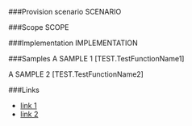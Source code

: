 <!-- M2-TODO -->
<properties
	  pageTitle="GuidFieldDefinition"
    pageName="GuidFieldDefinition"
    parentPageId="13001"
/>

###Provision scenario
SCENARIO

###Scope
SCOPE

###Implementation
IMPLEMENTATION

###Samples
A SAMPLE 1
[TEST.TestFunctionName1]

A SAMPLE 2
[TEST.TestFunctionName2]

###Links
- [link 1](http://example.com)
- [link 2](http://example.com)